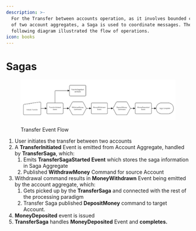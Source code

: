 ```yaml
---
description: >-
  For the Transfer between accounts operation, as it involves bounded contexts
  of two account aggregates, a Saga is used to coordinate messages. The
  following diagram illustrated the flow of operations.
icon: books
---
```


# Sagas

<figure><picture><source srcset="../.gitbook/assets/transfer-event-dm.jpg" media="(prefers-color-scheme: dark)"><img src="../.gitbook/assets/transfer-event.jpg" alt=""></picture><figcaption><p>Transfer Event Flow</p></figcaption></figure>

1. User initiates the transfer between two accounts
2. A **TransferInitiated** Event is emitted from Account Aggregate, handled by **TransferSaga**, which:
   1. Emits **TransferSagaStarted Event** which stores the saga information in Saga Aggregate
   2. Published **WithdrawMoney** Command for source Account
3. Withdrawal command results in **MoneyWithdrawn** Event being emitted by the account aggregate, which:
   1. Gets picked up by the **TransferSaga** and connected with the rest of the processing paradigm
   2. Transfer Saga published **DepositMoney** command to target Account.
4. **MoneyDeposited** event is issued&#x20;
5. **TransferSaga** handles **MoneyDeposited** Event and **completes.**
